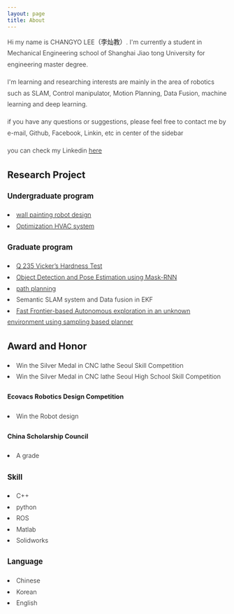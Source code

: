 ```yaml
---
layout: page
title: About
---
```


<div style="font-size: 0.9rem; font-weight:300; line-height: 1.6rem;">

Hi my name is CHANGYO LEE（李灿教）. I'm currently a student in Mechanical Engineering school of Shanghai Jiao tong University for engineering master degree. <br>

I'm learning and researching interests are mainly in the area of robotics such as SLAM, Control manipulator, Motion Planning, Data Fusion, machine learning and deep learning.<br>

<!-- <p class="message" style="font-size: 0.9rem; font-weight: 700">

</p> -->

if you have any questions or suggestions, please feel free to contact me by e-mail, Github, Facebook, Linkin, etc in center of the sidebar<br>

you can check my Linkedin <a href="https://www.linkedin.com/in/chan-gyo-lee-480b1a185/">here</a><br>

<h2>Research Project</h2>
<h3>Undergraduate program</h3>
  <li> <a href="http://robot.ecovacs.cn/thread-99539-1-sortid-1.html">wall painting robot design</a> </li>
  <li> <a href="https://leechangyo.github.io/public/졸업논문_이찬교.pdf">Optimization HVAC system</a> </li>
<h3>Graduate program</h3>
  <li> <a href="https://leechangyo.github.io/public/CV.pdf">Q 235 Vicker’s Hardness Test</a></li>
  <li> <a href="https://leechangyo.github.io/public/ObjectDetectionPoseEstimation.pdf">Object Detection and Pose Estimation using Mask-RNN</a> </li>
  <li> <a href="https://leechangyo.github.io/public/project.pdf">path planning</a> </li>
  <li> Semantic SLAM system and Data fusion in EKF </li>
  <li> <a href="https://youtu.be/-H2u51xzO54">Fast Frontier-based Autonomous exploration in an unknown environment using sampling based planner</a>  </li>


<h2>Award and Honor</h2>
<li> Win the Silver Medal in CNC lathe Seoul Skill Competition </li>
<li> Win the Silver Medal in CNC lathe Seoul High School Skill Competition </li>
<h4> Ecovacs Robotics Design Competition </h4>
  <li> Win the Robot design </li>
<h4> China Scholarship Council </h4>
  <li> A grade </li>

<h3> Skill </h3>
<li> C++</li>
<li> python</li>
<li> ROS</li>
<li> Matlab</li>
<li> Solidworks</li>

<h3>Language</h3>
<li> Chinese </li>
<li> Korean </li>
<li> English </li>


</div>
